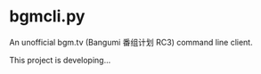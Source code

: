 # bgmcli.py

An unofficial bgm.tv (Bangumi 番组计划 RC3) command line client.

This project is developing...